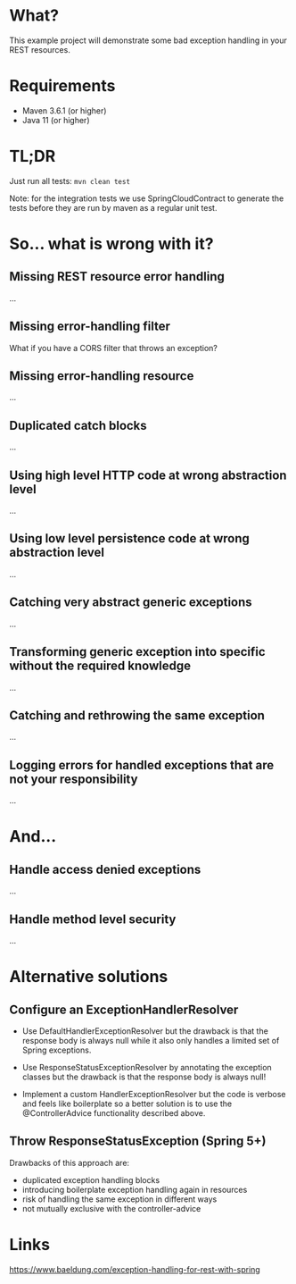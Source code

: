 # What?

This example project will demonstrate some bad exception handling in your REST resources.

# Requirements

* Maven 3.6.1 (or higher)
* Java 11 (or higher)

# TL;DR

Just run all tests: `mvn clean test`

Note: for the integration tests we use SpringCloudContract to generate the tests before they 
are run by maven as a regular unit test.

# So... what is wrong with it?

## Missing REST resource error handling

...

## Missing error-handling filter 

What if you have a CORS filter that throws an exception?

## Missing error-handling resource

...

## Duplicated catch blocks

...

## Using high level HTTP code at wrong abstraction level

...

## Using low level persistence code at wrong abstraction level

...

## Catching very abstract generic exceptions

...

## Transforming generic exception into specific without the required knowledge

...

## Catching and rethrowing the same exception

...

## Logging errors for handled exceptions that are not your responsibility  

...

# And...

## Handle access denied exceptions

...

## Handle method level security

...


# Alternative solutions

## Configure an ExceptionHandlerResolver

- Use DefaultHandlerExceptionResolver but the drawback is that the response body is 
always null while it also only handles a limited set of Spring exceptions.

- Use ResponseStatusExceptionResolver by annotating the exception classes but the drawback 
is that the response body is always null!

- Implement a custom HandlerExceptionResolver but the code is verbose and feels like
boilerplate so a better solution is to use the @ControllerAdvice functionality described
above.

## Throw ResponseStatusException (Spring 5+)

Drawbacks of this approach are:
- duplicated exception handling blocks
- introducing boilerplate exception handling again in resources
- risk of handling the same exception in different ways
- not mutually exclusive with the controller-advice


# Links

https://www.baeldung.com/exception-handling-for-rest-with-spring
